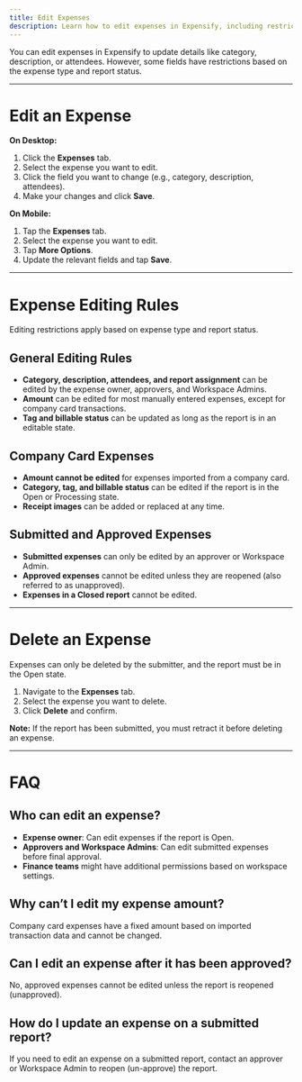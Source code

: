 ```yaml
---
title: Edit Expenses
description: Learn how to edit expenses in Expensify, including restrictions and permissions.
---
```


<div id="expensify-classic" markdown="1">

You can edit expenses in Expensify to update details like category, description, or attendees. However, some fields have restrictions based on the expense type and report status.

---

# Edit an Expense

**On Desktop:**
1. Click the **Expenses** tab.
2. Select the expense you want to edit.
3. Click the field you want to change (e.g., category, description, attendees).
4. Make your changes and click **Save**.

**On Mobile:**
1. Tap the **Expenses** tab.
2. Select the expense you want to edit.
3. Tap **More Options**.
4. Update the relevant fields and tap **Save**.

---

# Expense Editing Rules

Editing restrictions apply based on expense type and report status.

## General Editing Rules
- **Category, description, attendees, and report assignment** can be edited by the expense owner, approvers, and Workspace Admins.
- **Amount** can be edited for most manually entered expenses, except for company card transactions.
- **Tag and billable status** can be updated as long as the report is in an editable state.

## Company Card Expenses
- **Amount cannot be edited** for expenses imported from a company card.
- **Category, tag, and billable status** can be edited if the report is in the Open or Processing state.
- **Receipt images** can be added or replaced at any time.

## Submitted and Approved Expenses
- **Submitted expenses** can only be edited by an approver or Workspace Admin.
- **Approved expenses** cannot be edited unless they are reopened (also referred to as unapproved).
- **Expenses in a Closed report** cannot be edited.

---

# Delete an Expense

Expenses can only be deleted by the submitter, and the report must be in the Open state.

1. Navigate to the **Expenses** tab.
2. Select the expense you want to delete.
3. Click **Delete** and confirm.

**Note:** If the report has been submitted, you must retract it before deleting an expense.

---

# FAQ

## Who can edit an expense?
- **Expense owner**: Can edit expenses if the report is Open.
- **Approvers and Workspace Admins**: Can edit submitted expenses before final approval.
- **Finance teams** might have additional permissions based on workspace settings.

## Why can’t I edit my expense amount?
Company card expenses have a fixed amount based on imported transaction data and cannot be changed.

## Can I edit an expense after it has been approved?
No, approved expenses cannot be edited unless the report is reopened (unapproved).

## How do I update an expense on a submitted report?
If you need to edit an expense on a submitted report, contact an approver or Workspace Admin to reopen (un-approve) the report.


